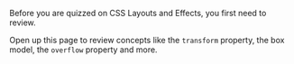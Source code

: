 Before you are quizzed on CSS Layouts and Effects, you first need to review.

Open up this page to review concepts like the `transform` property, the box model, the `overflow` property and more.